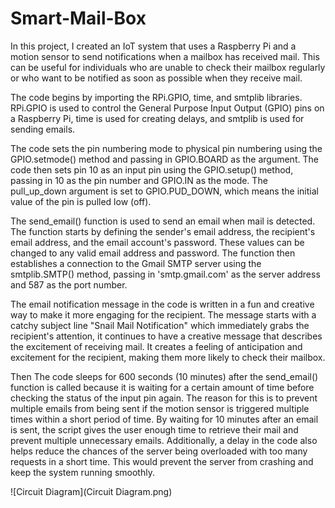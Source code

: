 # Smart-Mail-Box
In this project, I created an IoT system that uses a Raspberry Pi and a motion sensor to send notifications when a mailbox has received mail. This can be useful for individuals who are unable to check their mailbox regularly or who want to be notified as soon as possible when they receive mail.

The code begins by importing the RPi.GPIO, time, and smtplib libraries. RPi.GPIO is used to control the General Purpose Input Output (GPIO) pins on a Raspberry Pi, time is used for creating delays, and smtplib is used for sending emails.

The code sets the pin numbering mode to physical pin numbering using the GPIO.setmode() method and passing in GPIO.BOARD as the argument. The code then sets pin 10 as an input pin using the GPIO.setup() method, passing in 10 as the pin number and GPIO.IN as the mode. The pull_up_down argument is set to GPIO.PUD_DOWN, which means the initial value of the pin is pulled low (off).

The send_email() function is used to send an email when mail is detected. The function starts by defining the sender's email address, the recipient's email address, and the email account's password. These values can be changed to any valid email address and password. The function then establishes a connection to the Gmail SMTP server using the smtplib.SMTP() method, passing in 'smtp.gmail.com' as the server address and 587 as the port number.

The email notification message in the code is written in a fun and creative way to make it more engaging for the recipient. The message starts with a catchy subject line "Snail Mail Notification" which immediately grabs the recipient's attention, it continues to have a creative message that describes the excitement of receiving mail. It creates a feeling of anticipation and excitement for the recipient, making them more likely to check their mailbox.

Then The code sleeps for 600 seconds (10 minutes) after the send_email() function is called because it is waiting for a certain amount of time before checking the status of the input pin again. The reason for this is to prevent multiple emails from being sent if the motion sensor is triggered multiple times within a short period of time. By waiting for 10 minutes after an email is sent, the script gives the user enough time to retrieve their mail and prevent multiple unnecessary emails. Additionally, a delay in the code also helps reduce the chances of the server being overloaded with too many requests in a short time. This would prevent the server from crashing and keep the system running smoothly.

![Circuit Diagram](Circuit Diagram.png)
